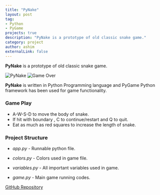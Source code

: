 ```yaml
---
title: "PyNake"
layout: post
tag:
- Python
- PyGame
projects: true
description: "PyNake is a prototype of old classic snake game."
category: project
author: ashim
externalLink: false
---
```




**PyNake** is a prototype of old classic snake game.

![PyNake](https://i.imgur.com/bp2vEKT.png) ![Game Over](https://i.imgur.com/FvpsMbQ.png)



**PyNake** is written in Python Programming language and PyGame Python framework has been used for game functionality.

### Game Play

- A-W-S-D to move the body of snake.
- If hit with boundary , C to continue/restart and Q to quit.
- Eat as much as red squares to increase the length of snake. 

### Project Structure

- _app.py_ - Runnable python file.

- _colors.py_ - Colors used in game file.

- _variables.py_ - All important variables used in game.

- _game.py_ - Main game running codes.

[GitHub Repository](https://www.github.com/)
  

  

  